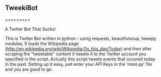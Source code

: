 ## TweekiBot
=========

A Twitter Bot That Sucks!

This is Twitter Bot written in python - using requests, beautifulsoup, tweepy modules. It loads the Wikipedia page
(http://en.wikipedia.org/wiki/Wikipedia:On_this_day/Today) and then after scraping the "tweetable" content it tweets
it to the Twitter account you specified in the script. Actually this script tweets events that occured today in the 
past. Setting up it easy, just enter your API Keys in the '<em>main.py</em>' file and you are good to go
